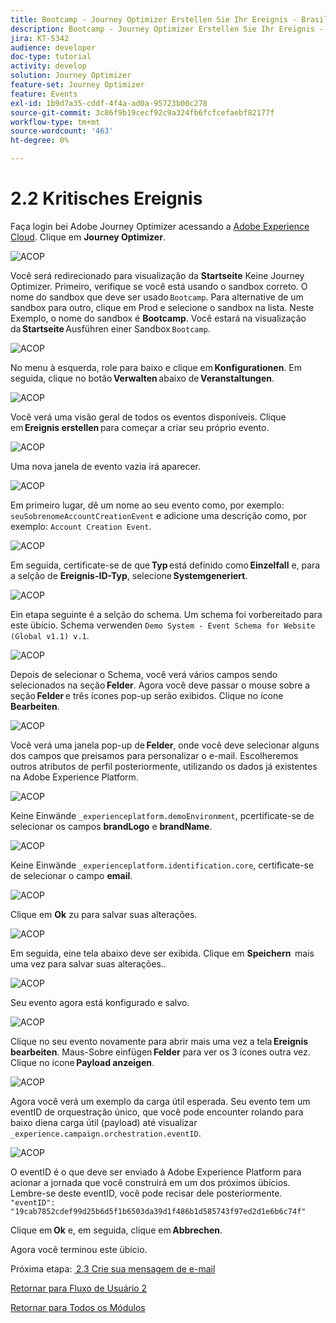 ```yaml
---
title: Bootcamp - Journey Optimizer Erstellen Sie Ihr Ereignis - Brasilien
description: Bootcamp - Journey Optimizer Erstellen Sie Ihr Ereignis - Brasilien
jira: KT-5342
audience: developer
doc-type: tutorial
activity: develop
solution: Journey Optimizer
feature-set: Journey Optimizer
feature: Events
exl-id: 1b9d7a35-cddf-4f4a-ad0a-95723b00c278
source-git-commit: 3c86f9b19cecf92c9a324fb6fcfcefaebf82177f
workflow-type: tm+mt
source-wordcount: '463'
ht-degree: 0%

---
```


# 2.2 Kritisches Ereignis

Faça login bei Adobe Journey Optimizer acessando a [Adobe Experience Cloud](https://experience.adobe.com). Clique em **Journey Optimizer**.

![ACOP](./images/acophome.png)

Você será redirecionado para visualização da **Startseite** Keine Journey Optimizer. Primeiro, verifique se você está usando o sandbox correto. O nome do sandbox que deve ser usado `Bootcamp`. Para alternative de um sandbox para outro, clique em Prod e selecione o sandbox na lista. Neste Exemplo, o nome do sandbox é **Bootcamp**. Você estará na visualização da **Startseite** Ausführen einer Sandbox `Bootcamp`.

![ACOP](./images/acoptriglp.png)

No menu à esquerda, role para baixo e clique em **Konfigurationen**. Em seguida, clique no botão **Verwalten** abaixo de **Veranstaltungen**.

![ACOP](./images/acopmenu.png)

Você verá uma visão geral de todos os eventos disponíveis. Clique em **Ereignis erstellen** para começar a criar seu próprio evento.

![ACOP](./images/emptyevent.png)

Uma nova janela de evento vazia irá aparecer.

![ACOP](./images/emptyevent1.png)

Em primeiro lugar, dê um nome ao seu evento como, por exemplo: `seuSobrenomeAccountCreationEvent` e adicione uma descrição como, por exemplo: `Account Creation Event`.

![ACOP](./images/eventdescription.png)

Em seguida, certificate-se de que **Typ** está definido como **Einzelfall** e, para a selção de **Ereignis-ID-Typ**, selecione **Systemgeneriert**.

![ACOP](./images/eventidtype.png)

Ein etapa seguinte é a selção do schema. Um schema foi vorbereitado para este übício. Schema verwenden `Demo System - Event Schema for Website (Global v1.1) v.1`.

![ACOP](./images/eventschema.png)

Depois de selecionar o Schema, você verá vários campos sendo selecionados na seção **Felder**. Agora você deve passar o mouse sobre a seção **Felder** e três ícones pop-up serão exibidos. Clique no ícone **Bearbeiten**.

![ACOP](./images/eventpayload.png)

Você verá uma janela pop-up de **Felder**, onde você deve selecionar alguns dos campos que preisamos para personalizar o e-mail. Escolheremos outros atributos de perfil posteriormente, utilizando os dados já existentes na Adobe Experience Platform.

![ACOP](./images/eventfields.png)

Keine Einwände `_experienceplatform.demoEnvironment`, pcertificate-se de selecionar os campos **brandLogo** e **brandName**.

![ACOP](./images/eventpayloadbr.png)

Keine Einwände `_experienceplatform.identification.core`, certificate-se de selecionar o campo **email**.

![ACOP](./images/eventpayloadbrid.png)

Clique em **Ok** zu para salvar suas alterações.

![ACOP](./images/saveok.png)

Em seguida, eine tela abaixo deve ser exibida. Clique em **Speichern**  mais uma vez para salvar suas alterações..

![ACOP](./images/eventsave.png)

Seu evento agora está konfigurado e salvo.

![ACOP](./images/eventdone.png)

Clique no seu evento novamente para abrir mais uma vez a tela **Ereignis bearbeiten**. Maus-Sobre einfügen **Felder** para ver os 3 ícones outra vez. Clique no ícone **Payload anzeigen**.

![ACOP](./images/viewevent.png)

Agora você verá um exemplo da carga útil esperada.
Seu evento tem um eventID de orquestração único, que você pode encounter rolando para baixo diena carga útil (payload) até visualizar `_experience.campaign.orchestration.eventID`.

![ACOP](./images/payloadeventID.png)

O eventID é o que deve ser enviado à Adobe Experience Platform para acionar a jornada que você construirá em um dos próximos übícios. Lembre-se deste eventID, você pode recisar dele posteriormente.
`"eventID": "19cab7852cdef99d25b6d5f1b6503da39d1f486b1d585743f97ed2d1e6b6c74f"`

Clique em **Ok** e, em seguida, clique em **Abbrechen**.

Agora você terminou este übício.

Próxima etapa: [ 2.3 Crie sua mensagem de e-mail](./ex3.md)

[Retornar para Fluxo de Usuário 2](./uc2.md)

[Retornar para Todos os Módulos](../../overview.md)
